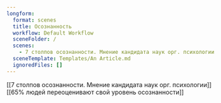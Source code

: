 ```yaml
---
longform:
  format: scenes
  title: Осознанность
  workflow: Default Workflow
  sceneFolder: /
  scenes:
    - 7 столпов осознанности. Мнение кандидата наук орг. психологии
  sceneTemplate: Templates/An Article.md
  ignoredFiles: []
---
```

[[7 столпов осознанности. Мнение кандидата наук орг. психологии]]
[[65% людей переоценивают свой уровень осознанности]]